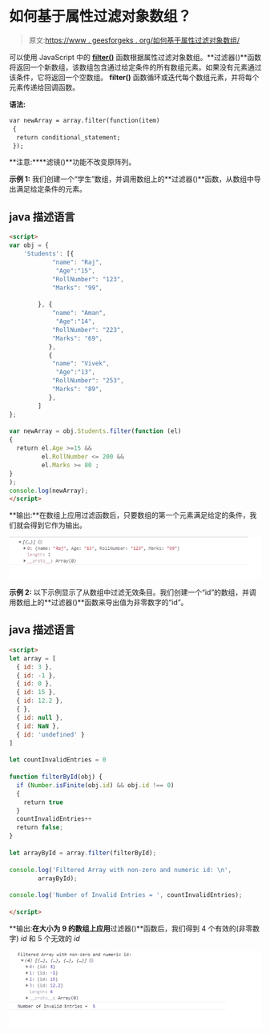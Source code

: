 # 如何基于属性过滤对象数组？

> 原文:[https://www . geesforgeks . org/如何基于属性过滤对象数组/](https://www.geeksforgeeks.org/how-to-filter-object-array-based-on-attributes/)

可以使用 JavaScript 中的 **[filter()](https://www.geeksforgeeks.org/javascript-array-filter-method/)** 函数根据属性过滤对象数组。**过滤器()**函数将返回一个新数组，该数组包含通过给定条件的所有数组元素。如果没有元素通过该条件，它将返回一个空数组。 **filter()** 函数循环或迭代每个数组元素，并将每个元素传递给回调函数。

**语法:**

```html
var newArray = array.filter(function(item)
 {
  return conditional_statement;
 });

```

**注意:****滤镜()**功能不改变原阵列。

**示例 1:** 我们创建一个“学生”数组，并调用数组上的**过滤器()**函数，从数组中导出满足给定条件的元素。

## java 描述语言

```html
<script>
var obj = {
    'Students': [{
            "name": "Raj",
             "Age":"15",
            "RollNumber": "123",
            "Marks": "99",

        }, {
            "name": "Aman",
             "Age":"14",
            "RollNumber": "223",
            "Marks": "69",
           },
           {
            "name": "Vivek",
             "Age":"13",
            "RollNumber": "253",
            "Marks": "89",
           },
        ]
};

var newArray = obj.Students.filter(function (el)
{
  return el.Age >=15 &&
         el.RollNumber <= 200 &&
         el.Marks >= 80 ;
}
);
console.log(newArray);
</script>
```

**输出:**在数组上应用过滤函数后，只要数组的第一个元素满足给定的条件，我们就会得到它作为输出。

![](img/546fe6b8492682cd922ec7b4d4cff3f9.png)

**示例 2:** 以下示例显示了从数组中过滤无效条目。我们创建一个“id”的数组，并调用数组上的**过滤器()**函数来导出值为非零数字的“id”。

## java 描述语言

```html
<script>
let array = [
  { id: 3 },
  { id: -1 },
  { id: 0 },
  { id: 15 },
  { id: 12.2 },
  { },
  { id: null },
  { id: NaN },
  { id: 'undefined' }
]

let countInvalidEntries = 0

function filterById(obj) {
  if (Number.isFinite(obj.id) && obj.id !== 0) 
  {
    return true
  } 
  countInvalidEntries++
  return false;
}

let arrayById = array.filter(filterById);

console.log('Filtered Array with non-zero and numeric id: \n',
        arrayById);

console.log('Number of Invalid Entries = ', countInvalidEntries);

</script>
```

**输出:**在大小为 9 的数组上应用**过滤器()**函数后，我们得到 4 个有效的(非零数字) *id* 和 5 个无效的 *id*

![](img/1681e923cec4e2ef292e4a252b28a2b4.png)